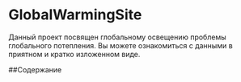 # GlobalWarmingSite

Данный проект посвящен глобальному освещению проблемы глобального потепления. Вы можете ознакомиться с данными в приятном и кратко изложенном виде.

##Содержание
